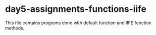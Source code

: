# day5-assignments-functions-iife
This file contains programs done with default function and IIFE function methods.
